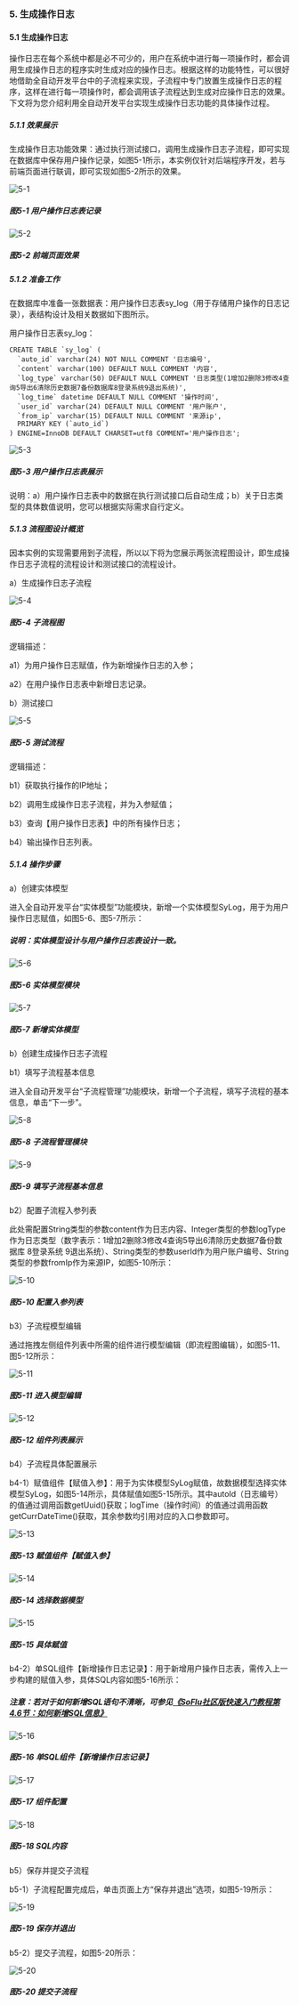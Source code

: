 ### 5. 生成操作日志

#### 5.1 生成操作日志

操作日志在每个系统中都是必不可少的，用户在系统中进行每一项操作时，都会调用生成操作日志的程序实时生成对应的操作日志。根据这样的功能特性，可以很好地借助全自动开发平台中的子流程来实现，子流程中专门放置生成操作日志的程序，这样在进行每一项操作时，都会调用该子流程达到生成对应操作日志的效果。下文将为您介绍利用全自动开发平台实现生成操作日志功能的具体操作过程。

##### 5.1.1 效果展示

生成操作日志功能效果：通过执行测试接口，调用生成操作日志子流程，即可实现在数据库中保存用户操作记录，如图5-1所示，本实例仅针对后端程序开发，若与前端页面进行联调，即可实现如图5-2所示的效果。

![5-1](https://www.feisuanyz.com/fsimage/alcj-image/systemlog/2_1.png)

##### 图5-1 用户操作日志表记录

![5-2](https://www.feisuanyz.com/fsimage/alcj-image/systemlog/2_2.png)

##### 图5-2 前端页面效果

##### 5.1.2 准备工作

在数据库中准备一张数据表：用户操作日志表sy_log（用于存储用户操作的日志记录），表结构设计及相关数据如下图所示。

用户操作日志表sy_log：

```
CREATE TABLE `sy_log` (
  `auto_id` varchar(24) NOT NULL COMMENT '日志编号',
  `content` varchar(100) DEFAULT NULL COMMENT '内容',
  `log_type` varchar(50) DEFAULT NULL COMMENT '日志类型(1增加2删除3修改4查询5导出6清除历史数据7备份数据库8登录系统9退出系统)',
  `log_time` datetime DEFAULT NULL COMMENT '操作时间',
  `user_id` varchar(24) DEFAULT NULL COMMENT '用户账户',
  `from_ip` varchar(15) DEFAULT NULL COMMENT '来源ip',
  PRIMARY KEY (`auto_id`)
) ENGINE=InnoDB DEFAULT CHARSET=utf8 COMMENT='用户操作日志';
```
![5-3](https://www.feisuanyz.com/fsimage/alcj-image/systemlog/3_1.png)

##### 图5-3 用户操作日志表展示

说明：a）用户操作日志表中的数据在执行测试接口后自动生成；b）关于日志类型的具体数值说明，您可以根据实际需求自行定义。

##### 5.1.3 流程图设计概览

因本实例的实现需要用到子流程，所以以下将为您展示两张流程图设计，即生成操作日志子流程的流程设计和测试接口的流程设计。

a）生成操作日志子流程

![5-4](https://www.feisuanyz.com/fsimage/alcj-image/systemlog/4_1.png)

##### 图5-4 子流程图

逻辑描述：

a1）为用户操作日志赋值，作为新增操作日志的入参；

a2）在用户操作日志表中新增日志记录。

b）测试接口

![5-5](https://www.feisuanyz.com/fsimage/alcj-image/systemlog/4_2.png)

##### 图5-5 测试流程

逻辑描述：

b1）获取执行操作的IP地址；

b2）调用生成操作日志子流程，并为入参赋值；

b3）查询【用户操作日志表】中的所有操作日志；

b4）输出操作日志列表。

##### 5.1.4 操作步骤

a）创建实体模型

进入全自动开发平台“实体模型”功能模块，新增一个实体模型SyLog，用于为用户操作日志赋值，如图5-6、图5-7所示：

##### 说明：实体模型设计与用户操作日志表设计一致。

![5-6](https://www.feisuanyz.com/fsimage/alcj-image/systemlog/5_1.png)

##### 图5-6 实体模型模块

![5-7](https://www.feisuanyz.com/fsimage/alcj-image/systemlog/5_2.png)

##### 图5-7 新增实体模型

b）创建生成操作日志子流程

b1）填写子流程基本信息

进入全自动开发平台“子流程管理”功能模块，新增一个子流程，填写子流程的基本信息，单击“下一步”。

![5-8](https://www.feisuanyz.com/fsimage/alcj-image/systemlog/5_3.png)

##### 图5-8 子流程管理模块

![5-9](https://www.feisuanyz.com/fsimage/alcj-image/systemlog/5_4.png)

##### 图5-9 填写子流程基本信息

b2）配置子流程入参列表

此处需配置String类型的参数content作为日志内容、Integer类型的参数logType作为日志类型（数字表示：1增加2删除3修改4查询5导出6清除历史数据7备份数据库 8登录系统 9退出系统）、String类型的参数userId作为用户账户编号、String类型的参数fromIp作为来源IP，如图5-10所示：

![5-10](https://www.feisuanyz.com/fsimage/alcj-image/systemlog/5_5.png)

##### 图5-10 配置入参列表

b3）子流程模型编辑

通过拖拽左侧组件列表中所需的组件进行模型编辑（即流程图编辑），如图5-11、图5-12所示：

![5-11](https://www.feisuanyz.com/fsimage/alcj-image/systemlog/5_6.png)

##### 图5-11 进入模型编辑

![5-12](https://www.feisuanyz.com/fsimage/alcj-image/systemlog/5_7.png)

##### 图5-12 组件列表展示

b4）子流程具体配置展示

b4-1）赋值组件【赋值入参】：用于为实体模型SyLog赋值，故数据模型选择实体模型SyLog，如图5-14所示，具体赋值如图5-15所示。其中autoId（日志编号）的值通过调用函数getUuid()获取；logTime（操作时间）的值通过调用函数getCurrDateTime()获取，其余参数均引用对应的入口参数即可。

![5-13](https://www.feisuanyz.com/fsimage/alcj-image/systemlog/5_8.png)

##### 图5-13 赋值组件【赋值入参】

![5-14](https://www.feisuanyz.com/fsimage/alcj-image/systemlog/5_9.png)

##### 图5-14 选择数据模型

![5-15](https://www.feisuanyz.com/fsimage/alcj-image/systemlog/5_10.png)

##### 图5-15 具体赋值

b4-2）单SQL组件【新增操作日志记录】：用于新增用户操作日志表，需传入上一步构建的赋值入参，具体SQL内容如图5-16所示：

##### 注意：若对于如何新增SQL语句不清晰，可参见[《SoFlu社区版快速入门教程第4.6节：如何新增SQL信息》](https://gitee.com/feisuanyz/SoFlu-adp/blob/master/SoFlu%E7%A4%BE%E5%8C%BA%E7%89%88%E6%95%99%E7%A8%8B/SoFlu%E7%A4%BE%E5%8C%BA%E7%89%88%E5%BF%AB%E9%80%9F%E5%85%A5%E9%97%A8%E6%95%99%E7%A8%8B/SoFlu%E7%A4%BE%E5%8C%BA%E7%89%88%E5%BF%AB%E9%80%9F%E5%85%A5%E9%97%A8%E6%95%99%E7%A8%8B.md#46-%E5%A6%82%E4%BD%95%E6%96%B0%E5%A2%9Esql%E4%BF%A1%E6%81%AF)

![5-16](https://www.feisuanyz.com/fsimage/alcj-image/systemlog/5_11.png)

##### 图5-16 单SQL组件【新增操作日志记录】

![5-17](https://www.feisuanyz.com/fsimage/alcj-image/systemlog/5_12.png)

##### 图5-17 组件配置

![5-18](https://www.feisuanyz.com/fsimage/alcj-image/systemlog/5_13.png)

##### 图5-18 SQL内容

b5）保存并提交子流程

b5-1）子流程配置完成后，单击页面上方“保存并退出”选项，如图5-19所示：

![5-19](https://www.feisuanyz.com/fsimage/alcj-image/systemlog/5_14.png)

##### 图5-19 保存并退出

b5-2）提交子流程，如图5-20所示：

![5-20](https://www.feisuanyz.com/fsimage/alcj-image/systemlog/5_15.png)

##### 图5-20 提交子流程
